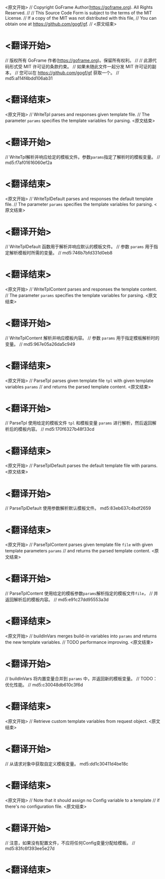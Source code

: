 
<原文开始>
// Copyright GoFrame Author(https://goframe.org). All Rights Reserved.
//
// This Source Code Form is subject to the terms of the MIT License.
// If a copy of the MIT was not distributed with this file,
// You can obtain one at https://github.com/gogf/gf.
//
<原文结束>

# <翻译开始>
// 版权所有 GoFrame 作者(https://goframe.org)。保留所有权利。
//
// 此源代码形式受 MIT 许可证的条款约束。
// 如果未随此文件一起分发 MIT 许可证的副本，
// 您可以在 https://github.com/gogf/gf 获取一个。
// md5:a114f4bdd106ab31
# <翻译结束>


<原文开始>
// WriteTpl parses and responses given template file.
// The parameter `params` specifies the template variables for parsing.
<原文结束>

# <翻译开始>
// WriteTpl解析并响应给定的模板文件。参数`params`指定了解析时的模板变量。
// md5:f7af01616060ef2a
# <翻译结束>


<原文开始>
// WriteTplDefault parses and responses the default template file.
// The parameter `params` specifies the template variables for parsing.
<原文结束>

# <翻译开始>
// WriteTplDefault 函数用于解析并响应默认的模板文件。
// 参数 `params` 用于指定解析模板时所需的变量。
// md5:746b7bfd331d0eb8
# <翻译结束>


<原文开始>
// WriteTplContent parses and responses the template content.
// The parameter `params` specifies the template variables for parsing.
<原文结束>

# <翻译开始>
// WriteTplContent 解析并响应模板内容。
// 参数 `params` 用于指定模板解析时的变量。
// md5:967e05a26da5c949
# <翻译结束>


<原文开始>
// ParseTpl parses given template file `tpl` with given template variables `params`
// and returns the parsed template content.
<原文结束>

# <翻译开始>
// ParseTpl 使用给定的模板文件 `tpl` 和模板变量 `params` 进行解析，然后返回解析后的模板内容。
// md5:170f6327b48f33cd
# <翻译结束>


<原文开始>
// ParseTplDefault parses the default template file with params.
<原文结束>

# <翻译开始>
// ParseTplDefault 使用参数解析默认模板文件。 md5:83eb637c4bdf2659
# <翻译结束>


<原文开始>
// ParseTplContent parses given template file `file` with given template parameters `params`
// and returns the parsed template content.
<原文结束>

# <翻译开始>
// ParseTplContent 使用给定的模板参数`params`解析指定的模板文件`file`，
// 并返回解析后的模板内容。
// md5:e91c27dd95553a3d
# <翻译结束>


<原文开始>
// buildInVars merges build-in variables into `params` and returns the new template variables.
// TODO performance improving.
<原文结束>

# <翻译开始>
// buildInVars 将内置变量合并到 `params` 中，并返回新的模板变量。
// TODO：优化性能。
// md5:c30048db610c3f6d
# <翻译结束>


<原文开始>
// Retrieve custom template variables from request object.
<原文结束>

# <翻译开始>
// 从请求对象中获取自定义模板变量。 md5:dd1c30411d4be18c
# <翻译结束>


<原文开始>
	// Note that it should assign no Config variable to a template
	// if there's no configuration file.
<原文结束>

# <翻译开始>
// 注意，如果没有配置文件，不应将任何Config变量分配给模板。
// md5:83fc6f393ee5e27d
# <翻译结束>

